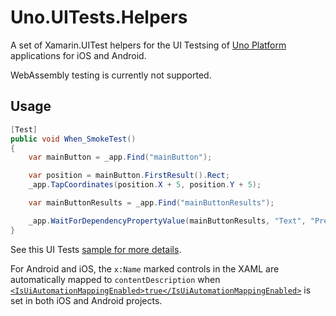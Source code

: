 # Uno.UITests.Helpers

A set of Xamarin.UITest helpers for the UI Testsing of [Uno Platform](https://github.com/nventive/Uno) applications for iOS and Android.

WebAssembly testing is currently not supported.

## Usage

```csharp
[Test]
public void When_SmokeTest()
{
	var mainButton = _app.Find("mainButton");

	var position = mainButton.FirstResult().Rect;
	_app.TapCoordinates(position.X + 5, position.Y + 5);

	var mainButtonResults = _app.Find("mainButtonResults");

	_app.WaitForDependencyPropertyValue(mainButtonResults, "Text", "Pressed 1");
}
```

See this UI Tests [sample for more details](src/SamplesApp.UITests/Given_BasicSample.cs).

For Android and iOS, the `x:Name` marked controls in the XAML are automatically mapped to `contentDescription`
when [`<IsUiAutomationMappingEnabled>true</IsUiAutomationMappingEnabled>`](https://github.com/nventive/Uno.UITests.Helpers/blob/02428169342c12e9d9c09a011d2395ad6248387d/src/SamplesApp/SamplesApp.Droid/SamplesApp.Droid.csproj#L23) is 
set in both iOS and Android projects.